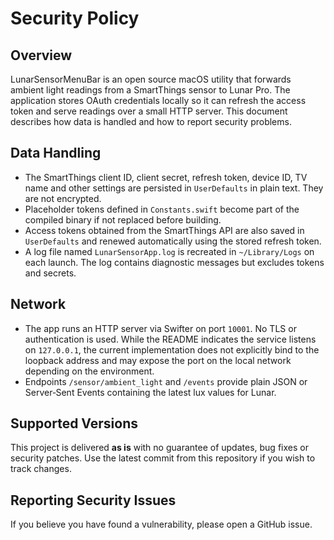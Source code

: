 # Security Policy

## Overview
LunarSensorMenuBar is an open source macOS utility that forwards ambient light readings from a SmartThings sensor to Lunar Pro. The application stores OAuth credentials locally so it can refresh the access token and serve readings over a small HTTP server. This document describes how data is handled and how to report security problems.

## Data Handling
- The SmartThings client ID, client secret, refresh token, device ID, TV name and other settings are persisted in `UserDefaults` in plain text. They are not encrypted.
- Placeholder tokens defined in `Constants.swift` become part of the compiled binary if not replaced before building.
- Access tokens obtained from the SmartThings API are also saved in `UserDefaults` and renewed automatically using the stored refresh token.
- A log file named `LunarSensorApp.log` is recreated in `~/Library/Logs` on each launch. The log contains diagnostic messages but excludes tokens and secrets.

## Network
- The app runs an HTTP server via Swifter on port `10001`. No TLS or authentication is used. While the README indicates the service listens on `127.0.0.1`, the current implementation does not explicitly bind to the loopback address and may expose the port on the local network depending on the environment.
- Endpoints `/sensor/ambient_light` and `/events` provide plain JSON or Server‑Sent Events containing the latest lux values for Lunar.

## Supported Versions
This project is delivered **as is** with no guarantee of updates, bug fixes or security patches. Use the latest commit from this repository if you wish to track changes.

## Reporting Security Issues
If you believe you have found a vulnerability, please open a GitHub issue.
